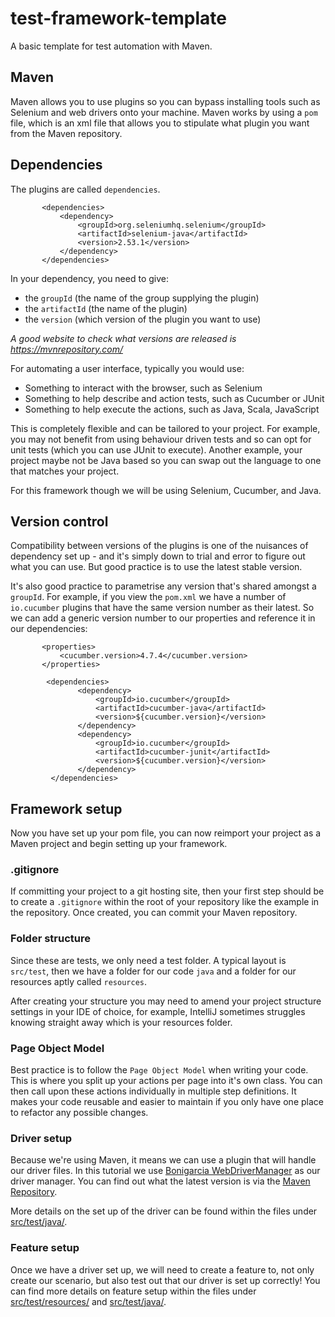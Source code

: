 # test-framework-template

A basic template for test automation with Maven.

## Maven

Maven allows you to use plugins so you can bypass installing tools such as Selenium and web drivers onto your machine. 
Maven works by using a `pom` file, which is an xml file that allows you to stipulate what plugin you want from the Maven
 repository.

## Dependencies
The plugins are called `dependencies`. 
 
 ```
        <dependencies>
            <dependency>
                <groupId>org.seleniumhq.selenium</groupId>
                <artifactId>selenium-java</artifactId>
                <version>2.53.1</version>
            </dependency>
        </dependencies>
  ```

In your dependency, you need to give:
* the `groupId` (the name of the group supplying the plugin)
* the `artifactId` (the name of the plugin)
* the `version` (which version of the plugin you want to use)

_A good website to check what versions are released is https://mvnrepository.com/_

For automating a user interface, typically you would use:
* Something to interact with the browser, such as Selenium
* Something to help describe and action tests, such as Cucumber or JUnit
* Something to help execute the actions, such as Java, Scala, JavaScript

This is completely flexible and can be tailored to your project. For example, you may not benefit from using 
behaviour driven tests and so can opt for unit tests (which you can use JUnit to execute). Another example, your project 
maybe not be Java based so you can swap out the language to one that matches your project. 

For this framework though we will be using Selenium, Cucumber, and Java.

## Version control

Compatibility between versions of the plugins is one of the nuisances of dependency set up - and it's simply down to
trial and error to figure out what you can use. But good practice is to use the latest stable version.

It's also good practice to parametrise any version that's shared amongst a `groupId`. For example, if you view the 
`pom.xml` we have a number of `io.cucumber` plugins that have the same version number as their latest. So we can add a 
generic version number to our properties and reference it in our dependencies:
```
       <properties>
           <cucumber.version>4.7.4</cucumber.version>
       </properties>
       
        <dependencies>
               <dependency>
                   <groupId>io.cucumber</groupId>
                   <artifactId>cucumber-java</artifactId>
                   <version>${cucumber.version}</version>
               </dependency>
               <dependency>
                   <groupId>io.cucumber</groupId>
                   <artifactId>cucumber-junit</artifactId>
                   <version>${cucumber.version}</version>
               </dependency>
         </dependencies>

```

## Framework setup
Now you have set up your pom file, you can now reimport your project as a Maven project and begin setting up your 
framework.

### .gitignore

If committing your project to a git hosting site, then your first step should be to create a `.gitignore` within the 
root of your repository like the example in the repository. Once created, you can commit your Maven repository. 

### Folder structure
Since these are tests, we only need a test folder. A typical layout is `src/test`, then we have a folder for our code 
`java` and a folder for our resources aptly called `resources`. 

After creating your structure you may need to amend your project structure settings in your IDE of choice, for example, 
IntelliJ sometimes struggles knowing straight away which is your resources folder.

### Page Object Model
Best practice is to follow the `Page Object Model` when writing your code. This is where you split up your actions per
page into it's own class. You can then call upon these actions individually in multiple step definitions. It makes your
code reusable and easier to maintain if you only have one place to refactor any possible changes. 

### Driver setup
Because we're using Maven, it means we can use a plugin that will handle our driver files. In this tutorial we use
[Bonigarcia WebDriverManager](https://github.com/bonigarcia/webdrivermanager) as our driver manager. You can find out
what the latest version is via the [Maven Repository](https://mvnrepository.com/artifact/io.github.bonigarcia/webdrivermanager).

More details on the set up of the driver can be found within the files under [src/test/java/](https://github.com/swaistle/java-cucumber-selenium-template/tree/driver-setup/src/test/java/utils).

### Feature setup
Once we have a driver set up, we will need to create a feature to, not only create our scenario, but also test out that 
our driver is set up correctly!
You can find more details on feature setup within the files under [src/test/resources/](https://github.com/swaistle/java-cucumber-selenium-template/tree/feature-setup/src/test/resources)
and [src/test/java/](https://github.com/swaistle/java-cucumber-selenium-template/tree/feature-setup/src/test/java).